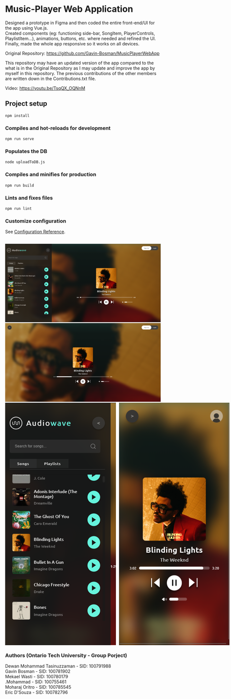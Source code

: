 # Music-Player Web Application

Designed a prototype in Figma and then coded the entire front-end/UI for the app using Vue.js. <br>
Created components (eg: functioning side-bar, SongItem, PlayerControls, PlaylistItem...), animations, buttons, etc. where needed and refined the UI. Finally, made the whole app responsive so it works on all devices. <br>

Original Repository: https://github.com/Gavin-Bosman/MusicPlayerWebApp <br>

This repository may have an updated version of the app compared to the what is in the Original Repository as I may update and improve the app by myself in this repository. The previous contributions of the other members are written down in the Contributions.txt file. <br>

Video:
https://youtu.be/TsqQX_OQNnM

## Project setup
```
npm install
```

### Compiles and hot-reloads for development
```
npm run serve
```

### Populates the DB
```
node uploadToDB.js
```

### Compiles and minifies for production
```
npm run build
```

### Lints and fixes files
```
npm run lint
```

### Customize configuration
See [Configuration Reference](https://cli.vuejs.org/config/).

<br>
<img src="https://raw.githubusercontent.com/Dewan-Mohammad-Tasinuzzaman/Music_Player_App_Audiowave/main/Screenshot-Desktop-01.PNG">
<img src="https://raw.githubusercontent.com/Dewan-Mohammad-Tasinuzzaman/Music_Player_App_Audiowave/main/Screenshot-Desktop-02.PNG">
<div style="display: flex;">
  <img src="https://raw.githubusercontent.com/Dewan-Mohammad-Tasinuzzaman/Music_Player_App_Audiowave/main/Screenshot-Phone-01.PNG">
  <img src="https://raw.githubusercontent.com/Dewan-Mohammad-Tasinuzzaman/Music_Player_App_Audiowave/main/Screenshot-Phone-02.PNG" style="margin-left: 10px;">
</div>

### Authors (Ontario Tech University - Group Porject)
Dewan Mohammad Tasinuzzaman - SID: 100791988<br>
Gavin Bosman - SID: 100781902 <br>
Mekael Wasti - SID: 100780179 <br>
.Mohammad - SID: 100755461<br>
Moharaj Oritro - SID: 100785545 <br>
Eric D'Souza - SID: 100782796 <br>
